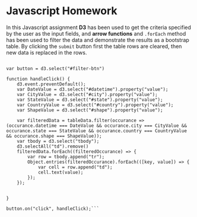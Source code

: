 # Javascript Homework

In this Javascript assignment **D3** has been used to get the criteria specified by the user as the input fields, and **arrow functions** and `.forEach` method has been used to filter the data and demonstrate the results as a bootstrap table.
By clicking the `submit` button first the table rows are cleared, then new data is replaced in the rows.

```var tableData = data;

var button = d3.select("#filter-btn")

function handleClick() {
    d3.event.preventDefault();
    var DateValue = d3.select("#datetime").property("value");
    var CityValue = d3.select("#city").property("value");
    var StateValue = d3.select("#state").property("value");
    var CountryValue = d3.select("#country").property("value");
    var ShapeValue = d3.select("#shape").property("value");
    
    var filteredData = tableData.filter(occurance => (occurance.datetime === DateValue && occurance.city === CityValue && occurance.state === StateValue && occurance.country === CountryValue && occurance.shape === ShapeValue));
    var tbody = d3.select("tbody");
    d3.selectAll("td").remove()
    filteredData.forEach((filteredOccurance) => {
	    var row = tbody.append("tr");
	    Object.entries(filteredOccurance).forEach(([key, value]) => {
		    var cell = row.append("td");
		    cell.text(value);
	    });
    });

	
}

button.on("click", handleClick);```
